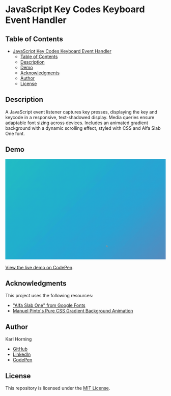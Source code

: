 # JavaScript Key Codes Keyboard Event Handler

## Table of Contents

- [JavaScript Key Codes Keyboard Event Handler](#javascript-key-codes-keyboard-event-handler)
  - [Table of Contents](#table-of-contents)
  - [Description](#description)
  - [Demo](#demo)
  - [Acknowledgments](#acknowledgments)
  - [Author](#author)
  - [License](#license)

## Description

A JavaScript event listener captures key presses, displaying the key and keycode in a responsive, text-shadowed display. Media queries ensure adaptable font sizing across devices. Includes an animated gradient background with a dynamic scrolling effect, styled with CSS and Alfa Slab One font.

## Demo

![JavaScript Key Codes Keyboard Event Handler Preview](./src/img/preview.gif)

[View the live demo on CodePen](https://codepen.io/karlhorning/pen/MBjMrX).

## Acknowledgments

This project uses the following resources:

- ["Alfa Slab One" from Google Fonts](https://fonts.google.com/specimen/Alfa+Slab+One)
- [Manuel Pinto's Pure CSS Gradient Background Animation](https://codepen.io/P1N2O/pen/pyBNzX)

## Author

Karl Horning

- [GitHub](https://github.com/Karl-Horning/)
- [LinkedIn](https://www.linkedin.com/in/karl-horning/)
- [CodePen](https://codepen.io/karlhorning)

## License

This repository is licensed under the [MIT License](LICENSE).
